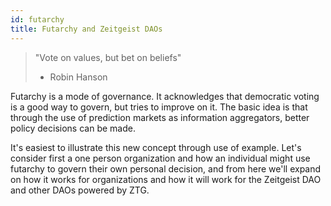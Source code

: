 ```yaml
---
id: futarchy
title: Futarchy and Zeitgeist DAOs
---
```


> "Vote on values, but bet on beliefs"
> 
> - Robin Hanson

Futarchy is a mode of governance. It acknowledges that democratic voting is a good way to govern, but tries to improve on it. The basic idea is that through the use of prediction markets as information aggregators, better policy decisions can be made.

It's easiest to illustrate this new concept through use of example. Let's consider first a one person organization and how an individual might use futarchy to govern their own personal decision, and from here we'll expand on how it works for organizations and how it will work for the Zeitgeist DAO and other DAOs powered by ZTG.
